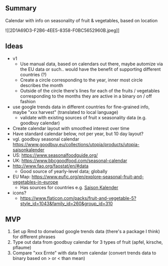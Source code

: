 ## Summary
Calendar with info on seasonality of fruit & vegetables, based on location

![[2D1A69D3-F2B6-4EE5-8358-F0BC5652960B.jpeg]]

## Ideas
- v1
	- Use manual data, based on calendars out there, maybe automize via the EU data or such.. would have the benefit of supporting different countries (?)
	- Create a circle corresponding to the year, inner most circle describes the month
	- Outside of the circle there's lines for each of the fruits / vegetables corresponding to the months they are active in a binary on / off fashion
- use google trends data in different countries for fine-grained info, maybe "xxx harvest" (translated to local language)
	- validate with existing sources of fruit x seasonality data (e.g. goodbuy calendar)
- Create calendar layout with smoothed interest over time
- Have standard calendar below, not per year, but 10 day layout?
- vgl. goodbuy seasonal calendar https://www.goodbuy.eu/collections/utopia/products/utopia-saisonkalender
- US: https://www.seasonalfoodguide.org/
- UK: https://www.bbcgoodfood.com/seasonal-calendar
- http://www.fao.org/faostat/en/#data
	- Good source of yearly-level data; globally
- EU Map: https://www.eufic.org/en/explore-seasonal-fruit-and-vegetables-in-europe
	- Has sources for countries e.g. [Saison Kalender](https://www.regional-saisonal.de/saisonkalender-gemuese)
- icons?
	- https://www.flaticon.com/packs/fruit-and-vegetable-5?style_id=1043&family_id=260&group_id=310
 

## MVP
1. Set up Rmd to donwload google trends data (there's a package I think) for different phrases
2. Type out data from goodbuy calendar for 3 types of fruit (apfel, kirsche, pflaume)
3. Compare "xxx Ernte" with data from calendar (convert trends data to binary based on > or < than mean)
